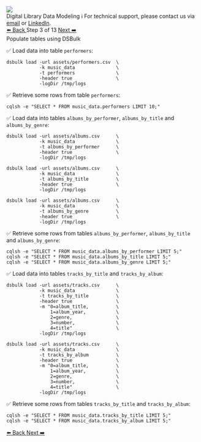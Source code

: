 <!-- TOP -->
<div class="top">
  <img class="scenario-academy-logo" src="https://datastax-academy.github.io/katapod-shared-assets/images/ds-academy-2023.svg" />
  <div class="scenario-title-section">
    <span class="scenario-title">Digital Library Data Modeling</span>
    <span class="scenario-subtitle">ℹ️ For technical support, please contact us via <a href="mailto:aleksandr.volochnev@datastax.com">email</a> or <a href="https://dtsx.io/aleks">LinkedIn</a>.</span>
  </div>
</div>

<!-- NAVIGATION -->
<div id="navigation-top" class="navigation-top">
 <a href='command:katapod.loadPage?[{"step":"step2-cassandra"}]' 
   class="btn btn-dark navigation-top-left">⬅️ Back
 </a>
<span class="step-count"> Step 3 of 13</span>
 <a href='command:katapod.loadPage?[{"step":"step4-cassandra"}]' 
    class="btn btn-dark navigation-top-right">Next ➡️
  </a>
</div>

<!-- CONTENT -->

<div class="step-title">Populate tables using DSBulk</div>

✅ Load data into table `performers`:
```
dsbulk load -url assets/performers.csv  \
            -k music_data               \
            -t performers               \
            -header true                \
            -logDir /tmp/logs
```

✅ Retrieve some rows from table `performers`:
```
cqlsh -e "SELECT * FROM music_data.performers LIMIT 10;"      
```

✅ Load data into tables `albums_by_performer`, `albums_by_title` and `albums_by_genre`:
```
dsbulk load -url assets/albums.csv      \
            -k music_data               \
            -t albums_by_performer      \
            -header true                \
            -logDir /tmp/logs

dsbulk load -url assets/albums.csv      \
            -k music_data               \
            -t albums_by_title          \
            -header true                \
            -logDir /tmp/logs

dsbulk load -url assets/albums.csv      \
            -k music_data               \
            -t albums_by_genre          \
            -header true                \
            -logDir /tmp/logs
```

✅ Retrieve some rows from tables `albums_by_performer`, `albums_by_title` and `albums_by_genre`:
```
cqlsh -e "SELECT * FROM music_data.albums_by_performer LIMIT 5;"   
cqlsh -e "SELECT * FROM music_data.albums_by_title LIMIT 5;"   
cqlsh -e "SELECT * FROM music_data.albums_by_genre LIMIT 5;"                                       
```

✅ Load data into tables `tracks_by_title` and `tracks_by_album`:
```
dsbulk load -url assets/tracks.csv      \
            -k music_data               \
            -t tracks_by_title          \
            -header true                \
            -m "0=album_title,          \
                1=album_year,           \
                2=genre,                \
                3=number,               \
                4=title"                \
            -logDir /tmp/logs

dsbulk load -url assets/tracks.csv      \
            -k music_data               \
            -t tracks_by_album          \
            -header true                \
            -m "0=album_title,          \
                1=album_year,           \
                2=genre,                \
                3=number,               \
                4=title"                \
            -logDir /tmp/logs
```

✅ Retrieve some rows from tables `tracks_by_title` and `tracks_by_album`:
```
cqlsh -e "SELECT * FROM music_data.tracks_by_title LIMIT 5;"   
cqlsh -e "SELECT * FROM music_data.tracks_by_album LIMIT 5;"      
```

<!-- NAVIGATION -->
<div id="navigation-bottom" class="navigation-bottom">
 <a href='command:katapod.loadPage?[{"step":"step2-cassandra"}]'
   class="btn btn-dark navigation-bottom-left">⬅️ Back
 </a>
 <a href='command:katapod.loadPage?[{"step":"step4-cassandra"}]'
    class="btn btn-dark navigation-bottom-right">Next ➡️
  </a>
</div>
